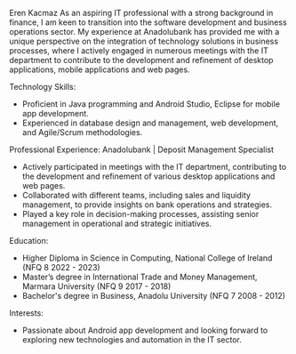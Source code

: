 Eren Kacmaz
As an aspiring IT professional with a strong background in finance, I am keen to transition into the software development and business operations sector. My experience at Anadolubank has provided me with a unique perspective on the integration of technology solutions in business processes, where I actively engaged in numerous meetings with the IT department to contribute to the development and refinement of desktop applications, mobile applications and web pages.

Technology Skills:
-	Proficient in Java programming and Android Studio, Eclipse for mobile app development.
-	Experienced in database design and management, web development, and Agile/Scrum methodologies.

Professional Experience:
Anadolubank | Deposit Management Specialist
-	Actively participated in meetings with the IT department, contributing to the development and refinement of various desktop applications and web pages.
-	Collaborated with different teams, including sales and liquidity management, to provide insights on bank operations and strategies.
-	Played a key role in decision-making processes, assisting senior management in operational and strategic initiatives.

Education:
-	Higher Diploma in Science in Computing, National College of Ireland (NFQ 8 2022 - 2023)
-	Master’s degree in International Trade and Money Management, Marmara University (NFQ 9 2017 - 2018)
-	Bachelor's degree in Business, Anadolu University (NFQ 7 2008 - 2012)

Interests:
-	Passionate about Android app development and looking forward to exploring new technologies and automation in the IT sector.
